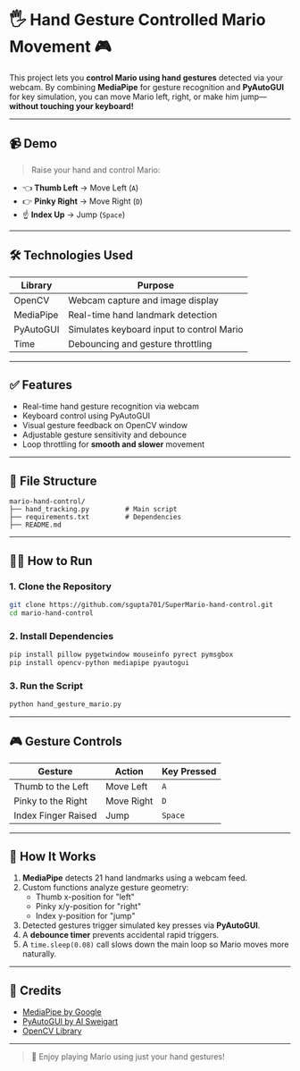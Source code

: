 # 🖐️ Hand Gesture Controlled Mario Movement 🎮

This project lets you **control Mario using hand gestures** detected via your webcam. By combining **MediaPipe** for gesture recognition and **PyAutoGUI** for key simulation, you can move Mario left, right, or make him jump—**without touching your keyboard!**

---

## 📹 Demo

> Raise your hand and control Mario:
- 👈 **Thumb Left** → Move Left (`A`)
- 👉 **Pinky Right** → Move Right (`D`)
- ☝️ **Index Up** → Jump (`Space`)

---

## 🛠️ Technologies Used

| Library       | Purpose                                  |
|---------------|------------------------------------------|
| OpenCV        | Webcam capture and image display         |
| MediaPipe     | Real-time hand landmark detection        |
| PyAutoGUI     | Simulates keyboard input to control Mario|
| Time          | Debouncing and gesture throttling        |

---

## ✅ Features

- Real-time hand gesture recognition via webcam
- Keyboard control using PyAutoGUI
- Visual gesture feedback on OpenCV window
- Adjustable gesture sensitivity and debounce
- Loop throttling for **smooth and slower** movement

---

## 📁 File Structure

```
mario-hand-control/
├── hand_tracking.py         # Main script
├── requirements.txt         # Dependencies
├── README.md  
```

---

## 🧑‍💻 How to Run

### 1. Clone the Repository

```bash
git clone https://github.com/sgupta701/SuperMario-hand-control.git
cd mario-hand-control
```

### 2. Install Dependencies

```bash
pip install pillow pygetwindow mouseinfo pyrect pymsgbox
pip install opencv-python mediapipe pyautogui
```

### 3. Run the Script

```bash
python hand_gesture_mario.py
```

---

## 🎮 Gesture Controls

| Gesture             | Action          | Key Pressed |
|---------------------|------------------|-------------|
| Thumb to the Left   | Move Left        | `A`         |
| Pinky to the Right  | Move Right       | `D`         |
| Index Finger Raised | Jump             | `Space`     |

---

## 🧠 How It Works

1. **MediaPipe** detects 21 hand landmarks using a webcam feed.
2. Custom functions analyze gesture geometry:
   - Thumb x-position for "left"
   - Pinky x/y-position for "right"
   - Index y-position for "jump"
3. Detected gestures trigger simulated key presses via **PyAutoGUI**.
4. A **debounce timer** prevents accidental rapid triggers.
5. A `time.sleep(0.08)` call slows down the main loop so Mario moves more naturally.

---


## 🙌 Credits

- [MediaPipe by Google](https://github.com/google/mediapipe)
- [PyAutoGUI by Al Sweigart](https://pyautogui.readthedocs.io/)
- [OpenCV Library](https://opencv.org/)

---

> 🎉 Enjoy playing Mario using just your hand gestures!
